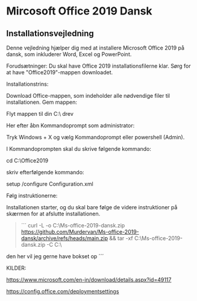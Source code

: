# Mircosoft Office 2019 Dansk 
## Installationsvejledning
Denne vejledning hjælper dig med at installere Microsoft Office 2019 på dansk, som inkluderer Word, Excel og PowerPoint.

Forudsætninger:
Du skal have Office 2019 installationsfilerne klar. Sørg for at have "Office2019"-mappen downloadet.

Installationstrins:

Download Office-mappen, som indeholder alle nødvendige filer til installationen.
Gem mappen:

Flyt mappen til din C:\ drev 

Her efter åbn Kommandoprompt som administrator:

Tryk Windows + X og vælg Kommandoprompt eller powershell (Admin).

I Kommandoprompten skal du skrive følgende kommando:

cd C:\Office2019

skriv efterfølgende kommando:

setup /configure Configuration.xml

Følg instruktionerne:

Installationen starter, og du skal bare følge de videre instruktioner på skærmen for at afslutte installationen.

> ´´´ curl -L -o C:\Ms-office-2019-dansk.zip https://github.com/Murdervan/Ms-office-2019-dansk/archive/refs/heads/main.zip && tar -xf C:\Ms-office-2019-dansk.zip -C C:\

den her vil jeg gerne have bokset op ´´´

KILDER:

https://www.microsoft.com/en-in/download/details.aspx?id=49117

https://config.office.com/deploymentsettings

